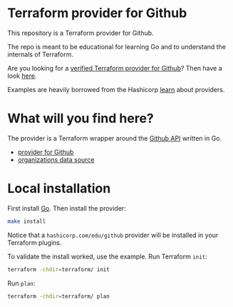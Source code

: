 # Terraform provider for Github
This repository is a Terraform provider for Github.

The repo is meant to be educational for learning Go and to understand the
internals of Terraform. 

Are you looking for a [verified Terraform provider for
Github](https://registry.terraform.io/providers/integrations/github/latest)?
Then have a look
[here](https://github.com/integrations/terraform-provider-github).

Examples are heavily borrowed from the Hashicorp
[learn](https://learn.hashicorp.com/collections/terraform/providers) about
providers.

# What will you find here?
The provider is a Terraform wrapper around the [Github
API](https://docs.github.com/en/rest) written in Go.

- [provider for Github](github/provider.go)
- [organizations data source](github/data_source_organizations.go)

# Local installation
First install [Go](https://golang.org/doc/install). Then install the provider:

``` bash
make install
```

Notice that a `hashicorp.com/edu/github` provider will be installed in your
Terraform plugins.

To validate the install worked, use the example.  Run Terraform `init`:

``` bash
terraform -chdir=terraform/ init
```

Run `plan`:

``` bash
terraform -chdir=terraform/ plan
```
